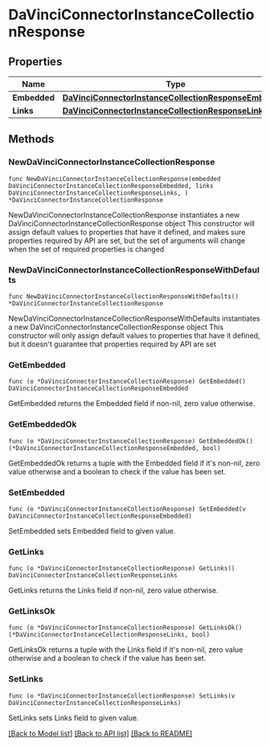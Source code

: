 # DaVinciConnectorInstanceCollectionResponse

## Properties

Name | Type | Description | Notes
------------ | ------------- | ------------- | -------------
**Embedded** | [**DaVinciConnectorInstanceCollectionResponseEmbedded**](DaVinciConnectorInstanceCollectionResponseEmbedded.md) |  | 
**Links** | [**DaVinciConnectorInstanceCollectionResponseLinks**](DaVinciConnectorInstanceCollectionResponseLinks.md) |  | 

## Methods

### NewDaVinciConnectorInstanceCollectionResponse

`func NewDaVinciConnectorInstanceCollectionResponse(embedded DaVinciConnectorInstanceCollectionResponseEmbedded, links DaVinciConnectorInstanceCollectionResponseLinks, ) *DaVinciConnectorInstanceCollectionResponse`

NewDaVinciConnectorInstanceCollectionResponse instantiates a new DaVinciConnectorInstanceCollectionResponse object
This constructor will assign default values to properties that have it defined,
and makes sure properties required by API are set, but the set of arguments
will change when the set of required properties is changed

### NewDaVinciConnectorInstanceCollectionResponseWithDefaults

`func NewDaVinciConnectorInstanceCollectionResponseWithDefaults() *DaVinciConnectorInstanceCollectionResponse`

NewDaVinciConnectorInstanceCollectionResponseWithDefaults instantiates a new DaVinciConnectorInstanceCollectionResponse object
This constructor will only assign default values to properties that have it defined,
but it doesn't guarantee that properties required by API are set

### GetEmbedded

`func (o *DaVinciConnectorInstanceCollectionResponse) GetEmbedded() DaVinciConnectorInstanceCollectionResponseEmbedded`

GetEmbedded returns the Embedded field if non-nil, zero value otherwise.

### GetEmbeddedOk

`func (o *DaVinciConnectorInstanceCollectionResponse) GetEmbeddedOk() (*DaVinciConnectorInstanceCollectionResponseEmbedded, bool)`

GetEmbeddedOk returns a tuple with the Embedded field if it's non-nil, zero value otherwise
and a boolean to check if the value has been set.

### SetEmbedded

`func (o *DaVinciConnectorInstanceCollectionResponse) SetEmbedded(v DaVinciConnectorInstanceCollectionResponseEmbedded)`

SetEmbedded sets Embedded field to given value.


### GetLinks

`func (o *DaVinciConnectorInstanceCollectionResponse) GetLinks() DaVinciConnectorInstanceCollectionResponseLinks`

GetLinks returns the Links field if non-nil, zero value otherwise.

### GetLinksOk

`func (o *DaVinciConnectorInstanceCollectionResponse) GetLinksOk() (*DaVinciConnectorInstanceCollectionResponseLinks, bool)`

GetLinksOk returns a tuple with the Links field if it's non-nil, zero value otherwise
and a boolean to check if the value has been set.

### SetLinks

`func (o *DaVinciConnectorInstanceCollectionResponse) SetLinks(v DaVinciConnectorInstanceCollectionResponseLinks)`

SetLinks sets Links field to given value.



[[Back to Model list]](../README.md#documentation-for-models) [[Back to API list]](../README.md#documentation-for-api-endpoints) [[Back to README]](../README.md)


